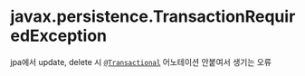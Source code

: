 # javax.persistence.TransactionRequiredException

jpa에서 update, delete 시 [`@Transactional`](Transactional) 어노테이션 안붙여서 생기는 오류